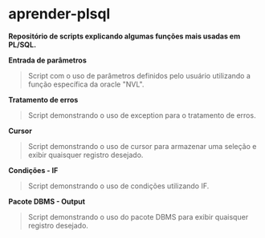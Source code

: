 # aprender-plsql
  **Repositório de scripts explicando algumas funções mais usadas em PL/SQL.**
 
 **Entrada de parâmetros**
   > Script com o uso de parâmetros definidos pelo usuário utilizando a função específica da oracle "NVL".
   
 **Tratamento de erros**
   > Script demonstrando o uso de exception para o tratamento de erros.
  
 **Cursor**
   > Script demonstrando o uso de cursor para armazenar uma seleção e exibir quaisquer registro desejado.

 **Condições - IF**
   > Script demonstrando o uso de condições utilizando IF.
   
  **Pacote DBMS - Output**
   > Script demonstrando o uso do pacote DBMS para exibir quaisquer registro desejado.
